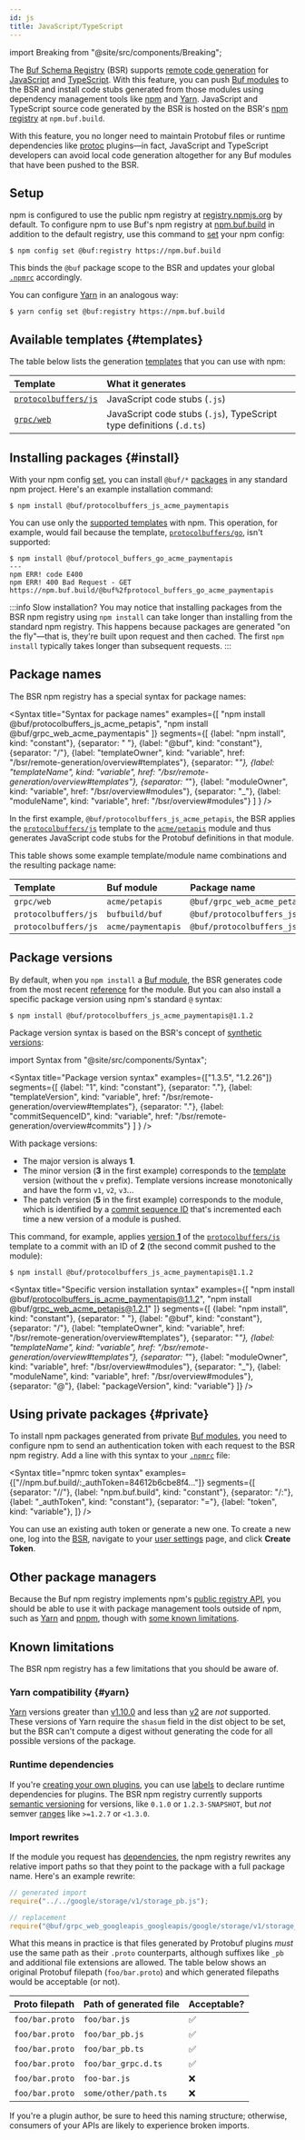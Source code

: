 ```yaml
---
id: js
title: JavaScript/TypeScript
---
```


import Breaking from "@site/src/components/Breaking";

<Breaking 
  feature="Remote code generation for JavaScript and TypeScript"
  version="alpha"
/>

The [Buf Schema Registry](../../bsr/overview.md) (BSR) supports [remote code generation](../overview.md) for [JavaScript] and [TypeScript]. With this feature, you can push [Buf modules][modules] to the BSR and install code stubs generated from those modules using dependency management tools like [npm] and [Yarn]. JavaScript and TypeScript source code generated by the BSR is hosted on the BSR's [npm registry][npm-registry] at `npm.buf.build`.

With this feature, you no longer need to maintain Protobuf files or runtime dependencies like [protoc] plugins&mdash;in fact, JavaScript and TypeScript developers can avoid local code generation altogether for any Buf modules that have been pushed to the BSR.

## Setup

npm is configured to use the public npm registry at [registry.npmjs.org][npm-registry] by default. To configure npm to use Buf's npm registry at [npm.buf.build][buf-npm] in addition to the default registry, use this command to [set][npm-config] your npm config:

```terminal
$ npm config set @buf:registry https://npm.buf.build
```

This binds the `@buf` package scope to the BSR and updates your global [`.npmrc`][npmrc] accordingly.

You can configure [Yarn] in an analogous way:

```terminal
$ yarn config set @buf:registry https://npm.buf.build
```

## Available templates {#templates}

The table below lists the generation [templates](overview.md#templates) that you can use with npm:

Template | What it generates
:--------|:-----------------
[`protocolbuffers/js`][pb-js] | JavaScript code stubs (`.js`)
[`grpc/web`][grpc-web] | JavaScript code stubs (`.js`), TypeScript type definitions (`.d.ts`)

## Installing packages {#install}

With your npm config [set](#setup), you can install `@buf/*` [packages](#package-names) in any standard npm project. Here's an example installation command:

```terminal
$ npm install @buf/protocolbuffers_js_acme_paymentapis
```

You can use only the [supported templates](#templates) with npm. This operation, for example, would fail because the template, [`protocolbuffers/go`][pb-go], isn't supported:

```terminal
$ npm install @buf/protocol_buffers_go_acme_paymentapis
---
npm ERR! code E400
npm ERR! 400 Bad Request - GET https://npm.buf.build/@buf%2fprotocol_buffers_go_acme_paymentapis
```

:::info Slow installation?
You may notice that installing packages from the BSR npm registry using `npm install` can take longer than installing from the standard npm registry. This happens because packages are generated "on the fly"&mdash;that is, they're built upon request and then cached. The first `npm install` typically takes longer than subsequent requests.
:::

## Package names

The BSR npm registry has a special syntax for package names:

<Syntax
  title="Syntax for package names"
  examples={[
    "npm install @buf/protocolbuffers_js_acme_petapis",
    "npm install @buf/grpc_web_acme_paymentapis"
  ]}
  segments={[
    {label: "npm install", kind: "constant"},
    {separator: " "},
    {label: "@buf", kind: "constant"},
    {separator: "/"},
    {label: "templateOwner", kind: "variable", href: "/bsr/remote-generation/overview#templates"},
    {separator: "_"},
    {label: "templateName", kind: "variable", href: "/bsr/remote-generation/overview#templates"},
    {separator: "_"},
    {label: "moduleOwner", kind: "variable", href: "/bsr/overview#modules"},
    {separator: "_"},
    {label: "moduleName", kind: "variable", href: "/bsr/overview#modules"}
  ]
} />

In the first example, `@buf/protocolbuffers_js_acme_petapis`, the BSR applies the [`protocolbuffers/js`](https://buf.build/protocolbuffers/templates/js) template to the [`acme/petapis`](https://buf.build/acme/petapis) module and thus generates JavaScript code stubs for the Protobuf definitions in that module.

This table shows some example template/module name combinations and the resulting package name:

Template | Buf module | Package name
:--------|:-----------|:------------
`grpc/web` | `acme/petapis` | `@buf/grpc_web_acme_petapis`
`protocolbuffers/js` | `bufbuild/buf` | `@buf/protocolbuffers_js_bufbuild_buf`
`protocolbuffers/js` | `acme/paymentapis` | `@buf/protocolbuffers_js_acme_paymentapis`

## Package versions

By default, when you `npm install` a [Buf module][modules], the BSR generates code from the most recent [reference](../overview.md#referencing-a-module) for the module. But you can also install a specific package version using npm's standard `@` syntax:

```terminal
$ npm install @buf/protocolbuffers_js_acme_paymentapis@1.1.2
```

Package version syntax is based on the BSR's concept of [synthetic versions](overview.md#synthetic-versions):

import Syntax from "@site/src/components/Syntax";

<Syntax
  title="Package version syntax"
  examples={["1.3.5", "1.2.26"]}
  segments={[
    {label: "1", kind: "constant"},
    {separator: "."},
    {label: "templateVersion", kind: "variable", href: "/bsr/remote-generation/overview#templates"},
    {separator: "."},
    {label: "commitSequenceID", kind: "variable", href: "/bsr/remote-generation/overview#commits"}
  ]
} />

With package versions:

* The major version is always **1**.
* The minor version (**3** in the first example) corresponds to the [template](overview.md#templates) version (without the `v` prefix). Template versions increase monotonically and have the form `v1`, `v2`, `v3`...
* The patch version (**5** in the first example) corresponds to the module, which is identified by a [commit sequence ID](overview.md#commits) that's incremented each time a new version of a module is pushed.

This command, for example, applies [version **1**][v1] of the [`protocolbuffers/js`][pb-js] template to a commit with an ID of **2** (the second commit pushed to the module):

```terminal
$ npm install @buf/protocolbuffers_js_acme_paymentapis@1.1.2
```

<Syntax
  title="Specific version installation syntax"
  examples={[
    "npm install @buf/protocolbuffers_js_acme_paymentapis@1.1.2",
    "npm install @buf/grpc_web_acme_petapis@1.2.1"
  ]}
  segments={[
    {label: "npm install", kind: "constant"},
    {separator: " "},
    {label: "@buf", kind: "constant"},
    {separator: "/"},
    {label: "templateOwner", kind: "variable", href: "/bsr/remote-generation/overview#templates"},
    {separator: "_"},
    {label: "templateName", kind: "variable", href: "/bsr/remote-generation/overview#templates"},
    {separator: "_"},
    {label: "moduleOwner", kind: "variable", href: "/bsr/overview#modules"},
    {separator: "_"},
    {label: "moduleName", kind: "variable", href: "/bsr/overview#modules"},
    {separator: "@"},
    {label: "packageVersion", kind: "variable"}
  ]}
/>

## Using private packages {#private}

To install npm packages generated from private [Buf modules][modules], you need to configure npm to send an authentication token with each request to the BSR npm registry. Add a line with this syntax to your [`.npmrc`][npmrc] file:

<Syntax
  title="npmrc token syntax"
  examples={["//npm.buf.build/:_authToken=84612b6cbe8f4..."]}
  segments={[
    {separator: "//"},
    {label: "npm.buf.build", kind: "constant"},
    {separator: "/:"},
    {label: "_authToken", kind: "constant"},
    {separator: "="},
    {label: "token", kind: "variable"},
  ]}
/>

You can use an existing auth token or generate a new one. To create a new one, log into the [BSR], navigate to your [user settings][settings] page, and click **Create Token**.

## Other package managers

Because the Buf npm registry implements npm's [public registry API][registry-api], you should be able to use it with package management tools outside of npm, such as [Yarn] and [pnpm], though with [some known limitations](#yarn).

## Known limitations

The BSR npm registry has a few limitations that you should be aware of.

### Yarn compatibility {#yarn}

[Yarn] versions greater than [v1.10.0][yarn_v1] and less than [v2][yarn_v2] are _not_ supported. These versions of Yarn require the `shasum` field in the dist object to be set, but the BSR can't compute a digest without generating the code for all possible versions of the package.

### Runtime dependencies

If you're [creating your own plugins](../remote-generation/plugin-example.md), you can use [labels] to declare runtime dependencies for plugins. The BSR npm registry currently supports [semantic versioning][semver] for versions, like `0.1.0` or `1.2.3-SNAPSHOT`,  but _not_ semver [ranges] like `>=1.2.7` or `<1.3.0`.

### Import rewrites

If the module you request has [dependencies][deps], the npm registry rewrites any relative import paths so that they point to the package with a full package name. Here's an example rewrite:

```javascript
// generated import
require("../../google/storage/v1/storage_pb.js");

// replacement
require("@buf/grpc_web_googleapis_googleapis/google/storage/v1/storage_pb.js");
```

What this means in practice is that files generated by Protobuf plugins _must_ use the same path as their `.proto` counterparts, although suffixes like `_pb` and additional file extensions are allowed. The table below shows an original Protobuf filepath (`foo/bar.proto`) and which generated filepaths would be acceptable (or not).

Proto filepath | Path of generated file | Acceptable?
:--------------|:-----------------------|:-----------
`foo/bar.proto` | `foo/bar.js` | ✅
`foo/bar.proto` | `foo/bar_pb.js` | ✅
`foo/bar.proto` | `foo/bar_pb.ts` | ✅
`foo/bar.proto` | `foo/bar_grpc.d.ts` | ✅
`foo/bar.proto` | `foo-bar.js` | ❌
`foo/bar.proto` | `some/other/path.ts` | ❌

If you're a plugin author, be sure to heed this naming structure; otherwise, consumers of your APIs are likely to experience broken imports.

[bsr]: /bsr/overview
[buf-npm]: https://npm.buf.build
[deps]: /bsr/overview#dependencies
[grpc-web]: https://buf.build/grpc/templates/web
[javascript]: https://javascript.com
[labels]: /bsr/remote-generation/plugin-example#3-prepare-the-dockerfile
[modules]: /bsr/overview#modules
[npm]: https://npmjs.org
[npm-config]: https://docs.npmjs.com/cli/v8/commands/npm-config#set
[npmrc]: https://docs.npmjs.com/cli/v8/configuring-npm/npmrc
[pb-go]: https://buf.build/protocolbuffers/templates/go
[pb-js]: https://buf.build/protocolbuffers/templates/js
[protoc]: https://github.com/protocolbuffers/protobuf
[pnpm]: https://pnpm.io
[ranges]: https://docs.npmjs.com/cli/v6/using-npm/semver#ranges
[npm-registry]: https://registry.npmjs.org
[registry-api]: https://github.com/npm/registry/blob/master/docs/REGISTRY-API.md
[semver]: https://semver.org
[settings]: https://buf.build/settings/user
[typescript]: https://typescript.org
[v1]: https://buf.build/protocolbuffers/templates/js/v1
[yarn]: https://yarnpkg.com
[yarn_v1]: https://github.com/yarnpkg/yarn/releases/tag/v1.10.0
[yarn_v2]: https://github.com/yarnpkg/berry
